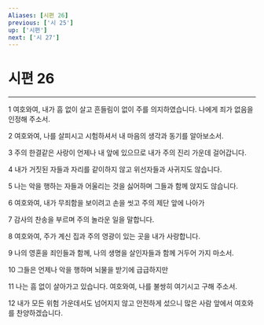 ```yaml
---
Aliases: [시편 26]
previous: ['시 25']
up: ['시편']
next: ['시 27']
---
```

# 시편 26

***


1 여호와여, 내가 흠 없이 살고 흔들림이 없이 주를 의지하였습니다. 나에게 죄가 없음을 인정해 주소서. 

2 여호와여, 나를 살피시고 시험하셔서 내 마음의 생각과 동기를 알아보소서. 

3 주의 한결같은 사랑이 언제나 내 앞에 있으므로 내가 주의 진리 가운데 걸어갑니다. 

4 내가 거짓된 자들과 자리를 같이하지 않고 위선자들과 사귀지도 않습니다. 

5 나는 악을 행하는 자들과 어울리는 것을 싫어하며 그들과 함께 앉지도 않습니다. 

6 여호와여, 내가 무죄함을 보이려고 손을 씻고 주의 제단 앞에 나아가 

7 감사의 찬송을 부르며 주의 놀라운 일을 말합니다. 

8 여호와여, 주가 계신 집과 주의 영광이 있는 곳을 내가 사랑합니다. 

9 나의 영혼을 죄인들과 함께, 나의 생명을 살인자들과 함께 거두어 가지 마소서. 

10 그들은 언제나 악을 행하며 뇌물을 받기에 급급하지만 

11 나는 흠 없이 살아가고 있습니다. 여호와여, 나를 불쌍히 여기시고 구해 주소서. 

12 내가 모든 위험 가운데서도 넘어지지 않고 안전하게 섰으니 많은 사람 앞에서 여호와를 찬양하겠습니다.
